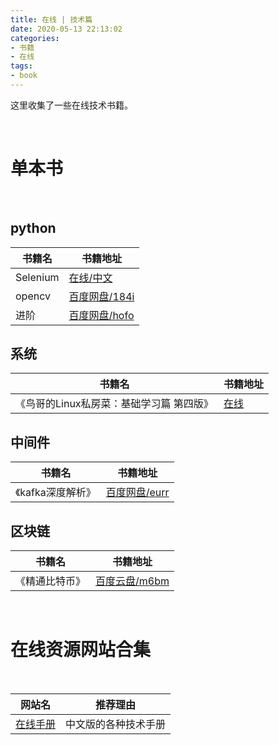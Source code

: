 ```yaml
---
title: 在线 | 技术篇
date: 2020-05-13 22:13:02
categories:
- 书籍
- 在线
tags:
- book
---
```

这里收集了一些在线技术书籍。

<!-- more -->

<br/>

# 单本书

<br/>

## python

|书籍名|书籍地址|
|---|---|
|Selenium|[在线/中文](https://www.selenium.dev/documentation/zh-cn/)|
|opencv|[百度网盘/184i](https://pan.baidu.com/s/12jPAXojUYfS0BtAXd_dxZA)|
|进阶|[百度网盘/hofo](https://pan.baidu.com/s/1WEAnudV8bp6Jiwei1vMw6Q)|



## 系统

|书籍名|书籍地址|
|---|---|
|《鸟哥的Linux私房菜：基础学习篇 第四版》|[在线](http://shouce.jb51.net/vbird-linux-basic-4/index-2.html)|

## 中间件

|书籍名|书籍地址|
|---|---|
|《kafka深度解析》|[百度网盘/eurr](https://pan.baidu.com/s/1Hd0gHtFa2MxUvAgFKk9SrA)|


## 区块链

|书籍名|书籍地址|
|---|---|
|《精通比特币》|[百度云盘/m6bm](https://pan.baidu.com/s/1tQw6q1BfgCCdBsVb2iWiVg)|

<br/>

# 在线资源网站合集

<br/>

|网站名|推荐理由|
|---|---|
|[在线手册](http://shouce.jb51.net/)|中文版的各种技术手册|